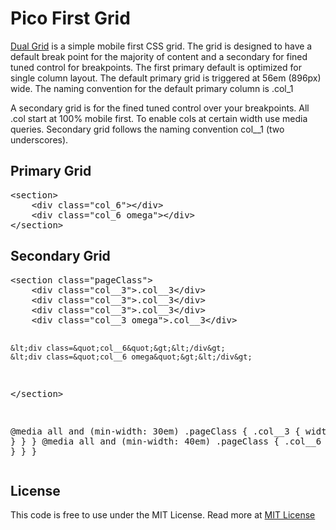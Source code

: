 <h1>Pico First Grid</h1>

<p><a href="http://splintercode.github.io/DualGrid">Dual Grid</a> is a simple mobile first CSS grid. The grid is designed to have a default break point for the majority of content and a secondary for fined tuned control for breakpoints. The first primary default is optimized for single column layout. The default primary grid is triggered at 56em (896px) wide. The naming convention for the default primary column is .col_1</p>
<p>A secondary grid is for the fined tuned control over your breakpoints. All .col start at 100% mobile first. To enable cols at certain width use media queries. Secondary grid follows the naming convention col__1 (two underscores).</p>

<h2>Primary Grid</h2>
<pre>
&lt;section&gt; 
    &lt;div class=&quot;col_6&quot;&gt;&lt;/div&gt; 
    &lt;div class=&quot;col_6 omega&quot;&gt;&lt;/div&gt; 
&lt;/section&gt;
</pre>


<h2>Secondary Grid</h2>
<pre>
&lt;section class=&quot;pageClass&quot;&gt; 
    &lt;div class=&quot;col__3&quot;&gt;.col__3&lt;/div&gt; 
    &lt;div class=&quot;col__3&quot;&gt;.col__3&lt;/div&gt; 
    &lt;div class=&quot;col__3&quot;&gt;.col__3&lt;/div&gt; 
    &lt;div class=&quot;col__3 omega&quot;&gt;.col__3&lt;/div&gt; 
                    
    &lt;div class=&quot;col__6&quot;&gt;&lt;/div&gt; 
    &lt;div class=&quot;col__6 omega&quot;&gt;&lt;/div&gt; 
&lt;/section&gt;

@media all and (min-width: 30em)
    .pageClass {
        .col__3 {
            width:23.5%;
        }
    }
}
@media all and (min-width: 40em)
    .pageClass {
        .col__6 {
            width:49%;
        }
    }
}
</pre>



<h2>License</h2>
<p>
This code is free to use under the MIT License.
Read more at <a href="http://opensource.org/licenses/MIT" target="_blank">MIT License</a>
</p>
